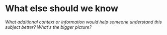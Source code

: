 # What else should we know

*What additional context or information would help someone understand this subject better? What's the bigger picture?*

